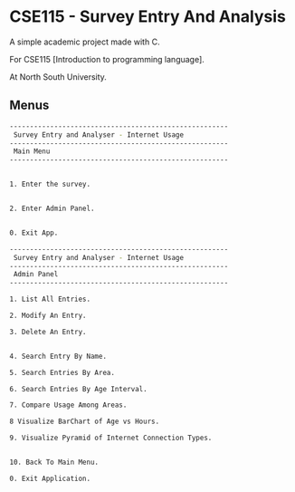 # CSE115 - Survey Entry And Analysis

A simple academic project made with C.

For CSE115 [Introduction to programming language].

At North South University.

## Menus

```bash
------------------------------------------------------
 Survey Entry and Analyser - Internet Usage           
------------------------------------------------------
 Main Menu
------------------------------------------------------


1. Enter the survey.


2. Enter Admin Panel.


0. Exit App.

```

```bash
------------------------------------------------------    
 Survey Entry and Analyser - Internet Usage               
------------------------------------------------------    
 Admin Panel
------------------------------------------------------    

1. List All Entries.

2. Modify An Entry.

3. Delete An Entry.


4. Search Entry By Name.

5. Search Entries By Area.

6. Search Entries By Age Interval.

7. Compare Usage Among Areas.

8 Visualize BarChart of Age vs Hours.

9. Visualize Pyramid of Internet Connection Types.        


10. Back To Main Menu.

0. Exit Application.

```